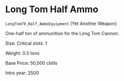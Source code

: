 # Long Tom Half Ammo

`LongTom79_Half_AmmoEquipment` (Yet Another Weapon)

One-half ton of ammunition for the Long Tom Cannon.

Size: Critical slots: 1

Weight: 0.5 tons

Base Price: 50,000 cbills

Intro year: 2500

